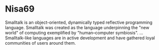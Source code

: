 # Nisa69
Smalltalk is an object-oriented, dynamically typed reflective programming language. Smalltalk was created as the language underpinning the "new world" of computing exemplified by "human–computer symbiosis". ... Smalltalk-like languages are in active development and have gathered loyal communities of users around them.

